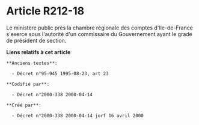 # Article R212-18

Le ministère public près la chambre régionale des comptes d'Ile-de-France s'exerce sous l'autorité d'un commissaire du
Gouvernement ayant le grade de président de section.

**Liens relatifs à cet article**

	**Anciens textes**:

	  - Décret n°95-945 1995-08-23, art 23

	**Codifié par**:

	  - Décret n°2000-338 2000-04-14

	**Créé par**:

	  - Décret n°2000-338 2000-04-14 jorf 16 avril 2000

